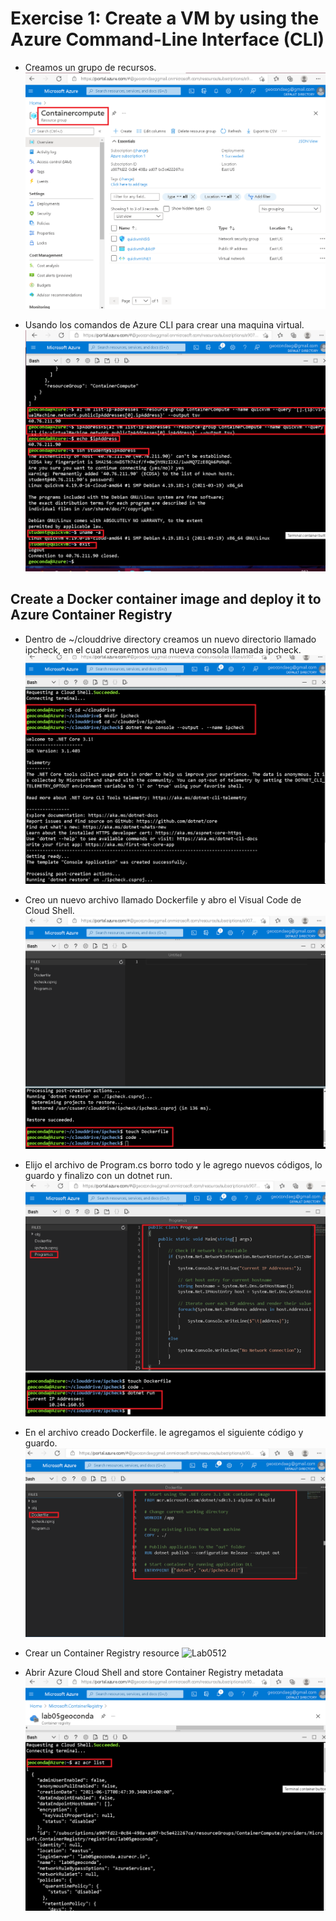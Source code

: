 
# Exercise 1: Create a VM by using the Azure Command-Line Interface (CLI)
* Creamos un grupo de recursos.
![Lab05](ZZ-lab/Lab05.png)

* Usando los comandos de Azure CLI para crear una maquina virtual. 
![Lab0500](ZZ-lab/Lab0500.png)

## Create a Docker container image and deploy it to Azure Container Registry

* Dentro de ~/clouddrive directory creamos un nuevo directorio llamado ipcheck, en el cual crearemos una nueva consola llamada ipcheck.
![Lab0501](ZZ-lab/Lab0501.png)

* Creo un nuevo archivo llamado  Dockerfile y abro el Visual Code de  Cloud Shell.
![Lab0502](ZZ-lab/Lab0502.png)

* Elijo  el archivo de Program.cs borro todo y le agrego nuevos códigos, lo guardo y finalizo con un dotnet run.
![Lab0503](ZZ-lab/Lab0503.png)

* En el archivo creado Dockerfile. le agregamos el siguiente código y guardo.
![Lab0504](ZZ-lab/Lab0504.png)

* Crear un Container Registry resource
![Lab0512](ZZ-lab/Lab0512.png)

* Abrir Azure Cloud Shell and store Container Registry metadata
![Lab0505](ZZ-lab/Lab0505.png)

